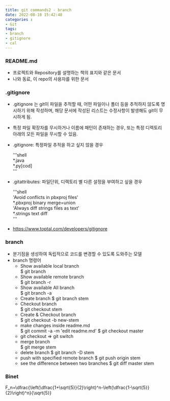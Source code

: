 ```yaml
---
title: git commands2 - branch
date: 2022-08-18 15:42:48
categories :
- Git
tags:
- branch
- gitignore
- cal
---
```


### README.md
- 프로젝트와 Repository를 설명하는 책의 표지와 같은 문서
- 나와 동료, 이 repo의 사용자를 위한 문서





### .gitignore
- .gitignore 는 git이 파일을 추적할 때, 어떤 파일이나 폴더 등을 추적하지 않도록 명시하기 위해 작성하며, 해당 문서에 작성된 리스트는 수정사항이 발생해도 git이 무시하게 됨.
- 특정 파일 확장자를 무시하거나 이름에 패턴이 존재하는 경우, 또는 특정 디렉토리 아래의 모든 파일을 무시할 수 있음.
- .gitignore: 특정파일 추적을 하고 싶지 않을 경우


    '''shell  
    *.java  
    *.py[cod]  
    '''

- .gitattributes: 파일단위, 디렉토리 별 다른 설정을 부여하고 싶을 경우

    '''shell  
    'Avoid conflicts in pbxproj files'  
    *.pbxproj binary merge=union  
    'Always diff strings files as text'  
    *.strings text diff  
    '''

- https://www.toptal.com/developers/gitignore

### branch
- 분기점을 생성하여 독립적으로 코드를 변경할 수 있도록 도와주는 모델
- branch 명령어
    - Show available local branch  
        $ git branch
    - Show available remote branch  
        $ git branch -r
    - Show available All branch  
        $ git branch -a
    - Create branch
        $ git branch stem
    - Checkout branch  
        $ git checkout stem
    - Create & Checkout branch  
        $ git checkout -b new-stem
    - make changes inside readme.md  
        $ git commit -a -m 'edit readme.md'
        $ git checkout master
    - git checkout => git switch  
    - merge branch  
        $ git merge stem
    - delete branch
        $ git branch -D stem
    - push with specified remote branch
        $ git push origin stem
    - see the difference between two branches
        $ git diff master stem


### Binet

F_n=\dfrac{\left(\dfrac{1+\sqrt{5}}{2}\right)^n-\left(\dfrac{1-\sqrt{5}}{2}\right)^n}{\sqrt{5}}